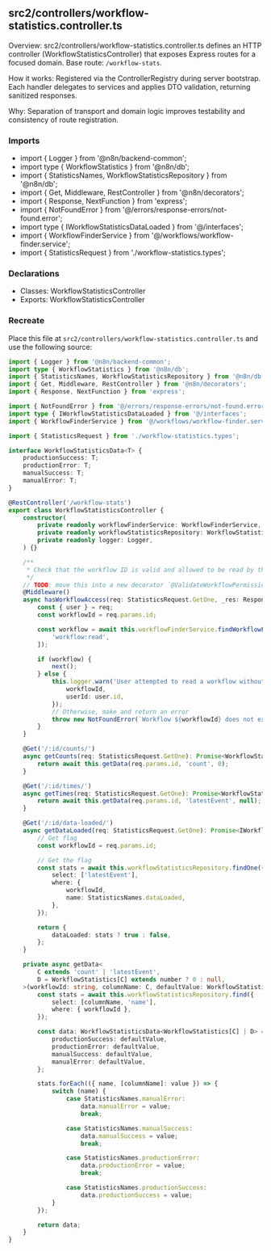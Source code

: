## src2/controllers/workflow-statistics.controller.ts

Overview: src2/controllers/workflow-statistics.controller.ts defines an HTTP controller (WorkflowStatisticsController) that exposes Express routes for a focused domain. Base route: `/workflow-stats`.

How it works: Registered via the ControllerRegistry during server bootstrap. Each handler delegates to services and applies DTO validation, returning sanitized responses.

Why: Separation of transport and domain logic improves testability and consistency of route registration.

### Imports

- import { Logger } from '@n8n/backend-common';
- import type { WorkflowStatistics } from '@n8n/db';
- import { StatisticsNames, WorkflowStatisticsRepository } from '@n8n/db';
- import { Get, Middleware, RestController } from '@n8n/decorators';
- import { Response, NextFunction } from 'express';
- import { NotFoundError } from '@/errors/response-errors/not-found.error';
- import type { IWorkflowStatisticsDataLoaded } from '@/interfaces';
- import { WorkflowFinderService } from '@/workflows/workflow-finder.service';
- import { StatisticsRequest } from './workflow-statistics.types';

### Declarations

- Classes: WorkflowStatisticsController
- Exports: WorkflowStatisticsController

### Recreate

Place this file at `src2/controllers/workflow-statistics.controller.ts` and use the following source:

```ts
import { Logger } from '@n8n/backend-common';
import type { WorkflowStatistics } from '@n8n/db';
import { StatisticsNames, WorkflowStatisticsRepository } from '@n8n/db';
import { Get, Middleware, RestController } from '@n8n/decorators';
import { Response, NextFunction } from 'express';

import { NotFoundError } from '@/errors/response-errors/not-found.error';
import type { IWorkflowStatisticsDataLoaded } from '@/interfaces';
import { WorkflowFinderService } from '@/workflows/workflow-finder.service';

import { StatisticsRequest } from './workflow-statistics.types';

interface WorkflowStatisticsData<T> {
	productionSuccess: T;
	productionError: T;
	manualSuccess: T;
	manualError: T;
}

@RestController('/workflow-stats')
export class WorkflowStatisticsController {
	constructor(
		private readonly workflowFinderService: WorkflowFinderService,
		private readonly workflowStatisticsRepository: WorkflowStatisticsRepository,
		private readonly logger: Logger,
	) {}

	/**
	 * Check that the workflow ID is valid and allowed to be read by the user
	 */
	// TODO: move this into a new decorator `@ValidateWorkflowPermission`
	@Middleware()
	async hasWorkflowAccess(req: StatisticsRequest.GetOne, _res: Response, next: NextFunction) {
		const { user } = req;
		const workflowId = req.params.id;

		const workflow = await this.workflowFinderService.findWorkflowForUser(workflowId, user, [
			'workflow:read',
		]);

		if (workflow) {
			next();
		} else {
			this.logger.warn('User attempted to read a workflow without permissions', {
				workflowId,
				userId: user.id,
			});
			// Otherwise, make and return an error
			throw new NotFoundError(`Workflow ${workflowId} does not exist.`);
		}
	}

	@Get('/:id/counts/')
	async getCounts(req: StatisticsRequest.GetOne): Promise<WorkflowStatisticsData<number>> {
		return await this.getData(req.params.id, 'count', 0);
	}

	@Get('/:id/times/')
	async getTimes(req: StatisticsRequest.GetOne): Promise<WorkflowStatisticsData<Date | null>> {
		return await this.getData(req.params.id, 'latestEvent', null);
	}

	@Get('/:id/data-loaded/')
	async getDataLoaded(req: StatisticsRequest.GetOne): Promise<IWorkflowStatisticsDataLoaded> {
		// Get flag
		const workflowId = req.params.id;

		// Get the flag
		const stats = await this.workflowStatisticsRepository.findOne({
			select: ['latestEvent'],
			where: {
				workflowId,
				name: StatisticsNames.dataLoaded,
			},
		});

		return {
			dataLoaded: stats ? true : false,
		};
	}

	private async getData<
		C extends 'count' | 'latestEvent',
		D = WorkflowStatistics[C] extends number ? 0 : null,
	>(workflowId: string, columnName: C, defaultValue: WorkflowStatistics[C] | D) {
		const stats = await this.workflowStatisticsRepository.find({
			select: [columnName, 'name'],
			where: { workflowId },
		});

		const data: WorkflowStatisticsData<WorkflowStatistics[C] | D> = {
			productionSuccess: defaultValue,
			productionError: defaultValue,
			manualSuccess: defaultValue,
			manualError: defaultValue,
		};

		stats.forEach(({ name, [columnName]: value }) => {
			switch (name) {
				case StatisticsNames.manualError:
					data.manualError = value;
					break;

				case StatisticsNames.manualSuccess:
					data.manualSuccess = value;
					break;

				case StatisticsNames.productionError:
					data.productionError = value;
					break;

				case StatisticsNames.productionSuccess:
					data.productionSuccess = value;
			}
		});

		return data;
	}
}

```
